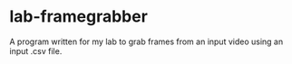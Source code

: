 # lab-framegrabber

A program written for my lab to grab frames from an input video using an input .csv file.
